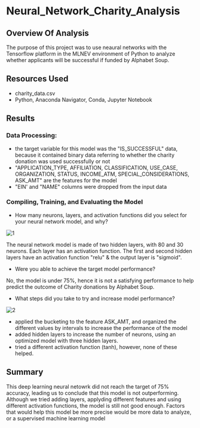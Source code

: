 # Neural_Network_Charity_Analysis

## Overview Of Analysis

The purpose of this project was to use neaural networks with the Tensorflow platform in the MLNEV environment of Python to analyze whether applicants will be successful if funded by Alphabet Soup.

## Resources Used

* charity_data.csv
* Python, Anaconda Navigator, Conda, Jupyter Notebook 

## Results

### Data Processing:

* the target variable for this model was the "IS_SUCCESSFUL" data, because it contained binary data referring to whether the charity donation was used successfully or not
* "APPLICATION_TYPE, AFFILIATION, CLASSIFICATION, USE_CASE, ORGANIZATION, STATUS, INCOME_ATM, SPECIAL_CONSIDERATIONS, ASK_AMT" are the features for the model
* "EIN' and "NAME" columns were dropped from the input data

### Compiling, Training, and Evaluating the Model

* How many neurons, layers, and activation functions did you select for your neural network model, and why?

![1](https://user-images.githubusercontent.com/86750935/141701813-7768c4a6-eebd-4b4a-8f0c-039ff060e5b8.PNG)

The neural network model is made of two hidden layers, with 80 and 30 neurons. Each layer has an activation function. The first and second hidden layers have an activation function "relu" & the output layer is "sigmoid".

* Were you able to achieve the target model performance?

No, the model is under 75%, hence it is not a satisfying performance to help predict the outcome of Charity donations by Alphabet Soup.

* What steps did you take to try and increase model performance?

![2](https://user-images.githubusercontent.com/86750935/141702059-b3f3fb60-f235-49af-ae20-b5506d7ebc37.PNG)

* applied the bucketing to the feature ASK_AMT, and organized the different values by intervals to increase the performance of the model
* added hidden layers to increase the number of neurons, using an optimized model with three hidden layers.
* tried a different activation function (tanh), however, none of these helped.

## Summary

This deep learning neural netowrk did not reach the target of 75% accuracy, leading us to conclude that this model is not outperforming. Although we tried adding layers, applyding different features and using different activation functions, the model is still not good enough. Factors that would help this model be more precise would be more data to analyze, or a supervised machine learning model

